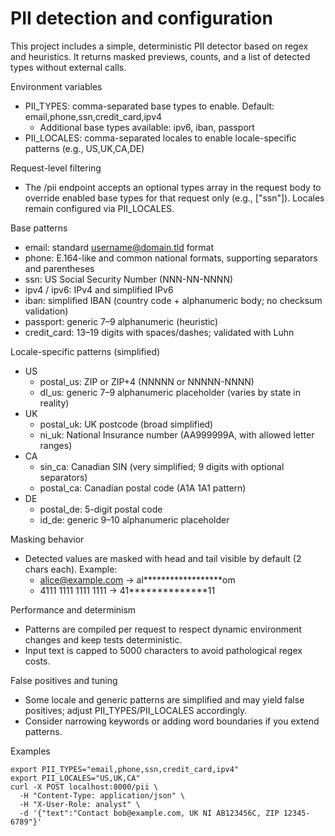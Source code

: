 # PII detection and configuration

This project includes a simple, deterministic PII detector based on regex and heuristics. It returns masked previews, counts, and a list of detected types without external calls.

Environment variables
- PII_TYPES: comma-separated base types to enable. Default: email,phone,ssn,credit_card,ipv4
  - Additional base types available: ipv6, iban, passport
- PII_LOCALES: comma-separated locales to enable locale-specific patterns (e.g., US,UK,CA,DE)

Request-level filtering
- The /pii endpoint accepts an optional types array in the request body to override enabled base types for that request only (e.g., ["ssn"]). Locales remain configured via PII_LOCALES.

Base patterns
- email: standard username@domain.tld format
- phone: E.164-like and common national formats, supporting separators and parentheses
- ssn: US Social Security Number (NNN-NN-NNNN)
- ipv4 / ipv6: IPv4 and simplified IPv6
- iban: simplified IBAN (country code + alphanumeric body; no checksum validation)
- passport: generic 7–9 alphanumeric (heuristic)
- credit_card: 13–19 digits with spaces/dashes; validated with Luhn

Locale-specific patterns (simplified)
- US
  - postal_us: ZIP or ZIP+4 (NNNNN or NNNNN-NNNN)
  - dl_us: generic 7–9 alphanumeric placeholder (varies by state in reality)
- UK
  - postal_uk: UK postcode (broad simplified)
  - ni_uk: National Insurance number (AA999999A, with allowed letter ranges)
- CA
  - sin_ca: Canadian SIN (very simplified; 9 digits with optional separators)
  - postal_ca: Canadian postal code (A1A 1A1 pattern)
- DE
  - postal_de: 5-digit postal code
  - id_de: generic 9–10 alphanumeric placeholder

Masking behavior
- Detected values are masked with head and tail visible by default (2 chars each). Example:
  - alice@example.com → al******************om
  - 4111 1111 1111 1111 → 41**************11

Performance and determinism
- Patterns are compiled per request to respect dynamic environment changes and keep tests deterministic.
- Input text is capped to 5000 characters to avoid pathological regex costs.

False positives and tuning
- Some locale and generic patterns are simplified and may yield false positives; adjust PII_TYPES/PII_LOCALES accordingly.
- Consider narrowing keywords or adding word boundaries if you extend patterns.

Examples
```
export PII_TYPES="email,phone,ssn,credit_card,ipv4"
export PII_LOCALES="US,UK,CA"
curl -X POST localhost:8000/pii \
  -H "Content-Type: application/json" \
  -H "X-User-Role: analyst" \
  -d '{"text":"Contact bob@example.com, UK NI AB123456C, ZIP 12345-6789"}'
```
